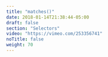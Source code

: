 ```yaml
---
title: "matches()"
date: 2018-01-14T21:38:44-05:00
draft: false
section: "Selectors"
video: "https://vimeo.com/253356741"
noTitle: false
weight: 70
---
```


